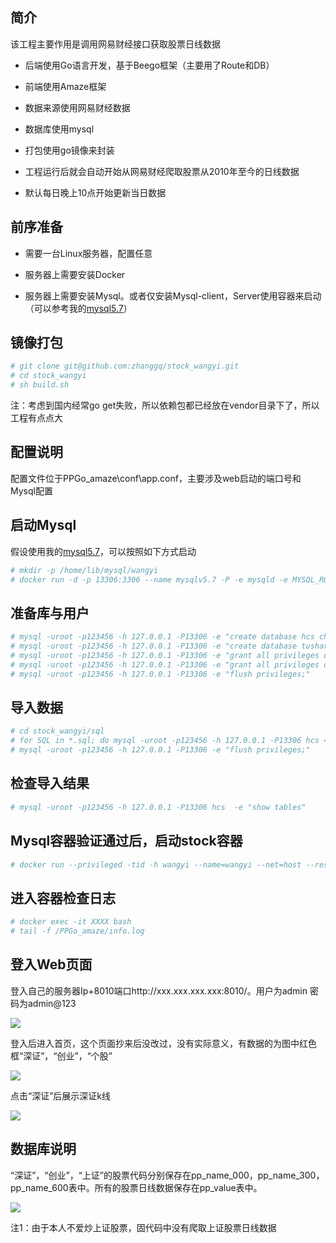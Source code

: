 ## 简介

该工程主要作用是调用网易财经接口获取股票日线数据

- 后端使用Go语言开发，基于Beego框架（主要用了Route和DB）

- 前端使用Amaze框架

- 数据来源使用网易财经数据

- 数据库使用mysql

- 打包使用go镜像来封装

- 工程运行后就会自动开始从网易财经爬取股票从2010年至今的日线数据

- 默认每日晚上10点开始更新当日数据

## 前序准备

- 需要一台Linux服务器，配置任意

- 服务器上需要安装Docker

- 服务器上需要安装Mysql。或者仅安装Mysql-client，Server使用容器来启动（可以参考我的[mysql5.7](https://github.com/zhanggq/mysql5.7)）

## 镜像打包

```Bash
# git clone git@github.com:zhanggq/stock_wangyi.git
# cd stock_wangyi
# sh build.sh
```

注：考虑到国内经常go get失败，所以依赖包都已经放在vendor目录下了，所以工程有点点大

## 配置说明

配置文件位于PPGo_amaze\conf\app.conf，主要涉及web启动的端口号和Mysql配置


## 启动Mysql

假设使用我的[mysql5.7](https://github.com/zhanggq/mysql5.7)，可以按照如下方式启动

```Bash
# mkdir -p /home/lib/mysql/wangyi
# docker run -d -p 13306:3306 --name mysqlv5.7 -P -e mysqld -e MYSQL_ROOT_PASSWORD=123456 -e MYSQL_DATABASE=testDb -v /home/lib/mysql/wangyi:/var/lib/mysql mysql:v5.7
```

## 准备库与用户

```Bash
# mysql -uroot -p123456 -h 127.0.0.1 -P13306 -e "create database hcs character set utf8 collate utf8_bin;"
# mysql -uroot -p123456 -h 127.0.0.1 -P13306 -e "create database tushare character set utf8 collate utf8_bin;"
# mysql -uroot -p123456 -h 127.0.0.1 -P13306 -e "grant all privileges on *.* to hcs@localhost identified by 'hcs' with grant option;"
# mysql -uroot -p123456 -h 127.0.0.1 -P13306 -e "grant all privileges on *.* to 'hcs'@'%' identified by 'hcs' with grant option;"
# mysql -uroot -p123456 -h 127.0.0.1 -P13306 -e "flush privileges;"
```

## 导入数据

```Bash
# cd stock_wangyi/sql
# for SQL in *.sql; do mysql -uroot -p123456 -h 127.0.0.1 -P13306 hcs < $SQL; done
# mysql -uroot -p123456 -h 127.0.0.1 -P13306 -e "flush privileges;"
```

## 检查导入结果

```Bash
# mysql -uroot -p123456 -h 127.0.0.1 -P13306 hcs  -e "show tables"
```

## Mysql容器验证通过后，启动stock容器

```Bash
# docker run --privileged -tid -h wangyi --name=wangyi --net=host --restart=always stock_wangyi:latest
```

## 进入容器检查日志

```Bash
# docker exec -it XXXX bash
# tail -f /PPGo_amaze/info.log
```

## 登入Web页面

登入自己的服务器Ip+8010端口http://xxx.xxx.xxx.xxx:8010/。用户为admin 密码为admin@123

![](https://i.imgur.com/BcNzBAS.jpg)

登入后进入首页，这个页面抄来后没改过，没有实际意义，有数据的为图中红色框“深证”，“创业”，“个股”

![](https://i.imgur.com/T4caZzs.png)

点击“深证”后展示深证k线

![](https://i.imgur.com/XQemBpw.png)

## 数据库说明

“深证”，“创业”，“上证”的股票代码分别保存在pp_name_000，pp_name_300，pp_name_600表中。所有的股票日线数据保存在pp_value表中。

![](https://i.imgur.com/6ukKxJp.png)

注1：由于本人不爱炒上证股票，固代码中没有爬取上证股票日线数据
